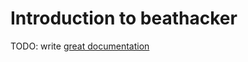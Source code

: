 # Introduction to beathacker

TODO: write [great documentation](http://jacobian.org/writing/what-to-write/)
